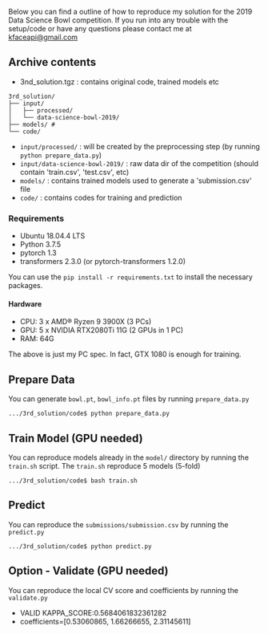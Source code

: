 


Below you can find a outline of how to reproduce my solution for the 2019 Data Science Bowl competition.
If you run into any trouble with the setup/code or have any questions please contact me at kfaceapi@gmail.com

## Archive contents
- 3nd_solution.tgz : contains original code, trained models etc
```
3rd_solution/
├── input/
│   ├── processed/
│   └── data-science-bowl-2019/
├── models/ # 
└── code/
```
- `input/processed/` : will be created by the preprocessing step (by running `python prepare_data.py`)
- `input/data-science-bowl-2019/` : raw data dir of the competition (should contain 'train.csv', 'test.csv',  etc)
- `models/` : contains trained models used to generate a 'submission.csv' file
- `code/` : contains codes for training and prediction

### Requirements 
- Ubuntu 18.04.4 LTS
- Python 3.7.5
- pytorch 1.3
- transformers 2.3.0 (or pytorch-transformers 1.2.0)

You can use the `pip install -r requirements.txt` to install the necessary packages.

#### Hardware
- CPU: 3 x AMD® Ryzen 9 3900X (3 PCs)
- GPU: 5 x NVIDIA RTX2080Ti 11G (2 GPUs in 1 PC)
- RAM: 64G

The above is just my PC spec. In fact, GTX 1080 is enough for training.

## Prepare Data
You can generate `bowl.pt`, `bowl_info.pt` files by running `prepare_data.py`
``` 
.../3rd_solution/code$ python prepare_data.py
```

## Train Model (GPU needed)
You can reproduce models already in the `model/` directory by running the `train.sh` script.
The `train.sh` reproduce 5 models (5-fold)

``` 
.../3rd_solution/code$ bash train.sh
```

## Predict
You can reproduce the `submissions/submission.csv` by running the `predict.py`

``` 
.../3rd_solution/code$ python predict.py
```


## Option - Validate (GPU needed)
You can reproduce the local CV score and coefficients by running the `validate.py`
- VALID KAPPA_SCORE:0.5684061832361282
- coefficients=[0.53060865, 1.66266655, 2.31145611]
